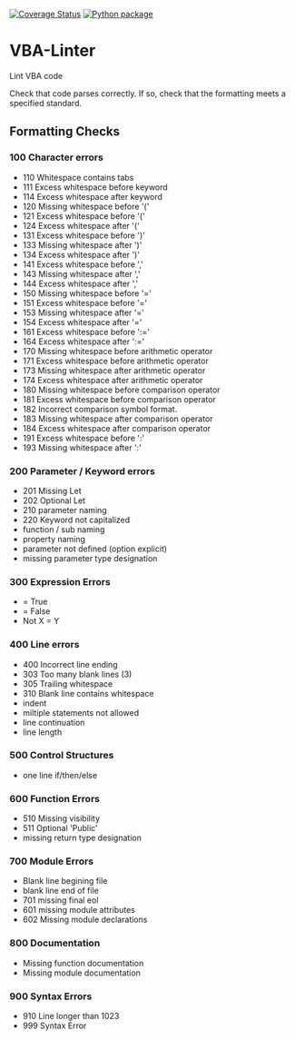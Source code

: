 [![Coverage Status](https://coveralls.io/repos/github/Beakerboy/VBA-Linter/badge.svg?branch=main)](https://coveralls.io/github/Beakerboy/VBA-Linter?branch=main) [![Python package](https://github.com/Beakerboy/VBA-Linter/actions/workflows/python-package.yml/badge.svg)](https://github.com/Beakerboy/VBA-Linter/actions/workflows/python-package.yml)
# VBA-Linter
Lint VBA code

Check that code parses correctly. If so, check that the formatting meets a specified standard.

## Formatting Checks

### 100 Character errors
* 110 Whitespace contains tabs
* 111 Excess whitespace before keyword
* 114 Excess whitespace after keyword
* 120 Missing whitespace before '('
* 121 Excess whitespace before '('
* 124 Excess whitespace after '('
* 131 Excess whitespace before ')'
* 133 Missing whitespace after ')'
* 134 Excess whitespace after ')'
* 141 Excess whitespace before ','
* 143 Missing whitespace after ','
* 144 Excess whitespace after ','
* 150 Missing whitespace before '='
* 151 Excess whitespace before '='
* 153 Missing whitespace after '='
* 154 Excess whitespace after '='
* 161 Excess whitespace before ':='
* 164 Excess whitespace after ':='
* 170 Missing whitespace before arithmetic operator
* 171 Excess whitespace before arithmetic operator
* 173 Missing whitespace after arithmetic operator
* 174 Excess whitespace after arithmetic operator
* 180 Missing whitespace before comparison operator
* 181 Excess whitespace before comparison operator
* 182 Incorrect comparison symbol format.
* 183 Missing whitespace after comparison operator
* 184 Excess whitespace after comparison operator
* 191 Excess whitespace before ':'
* 193 Missing whitespace after ':'
### 200 Parameter / Keyword errors
* 201 Missing Let
* 202 Optional Let
* 210 parameter naming
* 220 Keyword not capitalized
* function / sub naming
* property naming
* parameter not defined (option explicit)
* missing parameter type designation
### 300 Expression Errors
* = True
* = False
* Not X = Y
### 400 Line errors
* 400 Incorrect line ending
* 303 Too many blank lines (3)
* 305 Trailing whitespace
* 310 Blank line contains whitespace
* indent
* miltiple statements not allowed
* line continuation
* line length
### 500 Control Structures
* one line if/then/else
### 600 Function Errors
* 510 Missing visibility
* 511 Optional 'Public'
* missing return type designation
### 700 Module Errors
* Blank line begining file
* blank line end of file
* 701 missing final eol
* 601 missing module attributes
* 602 Missing module declarations
### 800 Documentation
* Missing function documentation
* Missing module documentation
### 900 Syntax Errors
* 910 Line longer than 1023
* 999 Syntax Error
